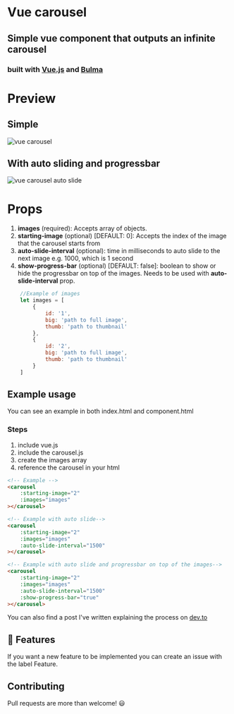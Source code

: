 # Vue carousel
## Simple vue component that outputs an infinite carousel
### built with [Vue.js](https://vuejs.org/ "Vue's Homepage") and [Bulma](https://bulma.io/ "Bulma's Homepage")
# Preview
## Simple
![vue carousel](https://i.imgur.com/SPB4hcL.gif "Vue carousel in action")
## With auto sliding and progressbar
![vue carousel auto slide](https://i.imgur.com/shuNL8Z.gif "Vue carousel with auto slide")
# Props
1. **images** (required): Accepts array of objects.
2. **starting-image** (optional) [DEFAULT: 0]: Accepts the index of the image that the carousel starts from 
3. **auto-slide-interval** (optional): time in milliseconds to auto slide to the next image e.g. 1000, which is 1 second
4. **show-progress-bar** (optional) [DEFAULT: false]: boolean to show or hide the progressbar on top of the images. Needs to be used with **auto-slide-interval** prop.
```javascript 
    //Example of images
    let images = [
        { 
            id: '1',
            big: 'path to full image',
            thumb: 'path to thumbnail'
        },
        { 
            id: '2',
            big: 'path to full image',
            thumb: 'path to thumbnail'
        }
    ]
```

## Example usage
You can see an example in both index.html and component.html
### Steps
1. include vue.js
2. include the carousel.js
3. create the images array
4. reference the carousel in your html 
```html
<!-- Example -->
<carousel
    :starting-image="2"
    :images="images"
></carousel>
```
```html
<!-- Example with auto slide-->
<carousel
    :starting-image="2"
    :images="images"
    :auto-slide-interval="1500"
></carousel>
```
```html
<!-- Example with auto slide and progressbar on top of the images-->
<carousel
    :starting-image="2"
    :images="images"
    :auto-slide-interval="1500"
    :show-progress-bar="true"
></carousel>
```

You can also find a post I've written explaining the process on [dev.to](https://dev.to/tsanak/building-an-image-carousel-with-vuejs--cjp "Vue carousel post")

## :memo: Features
If you want a new feature to be implemented you can create an issue with the label Feature.

## Contributing
Pull requests are more than welcome! :smiley: